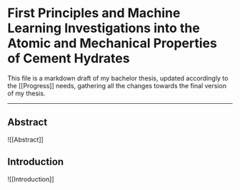 # First Principles and Machine Learning Investigations into the Atomic and Mechanical Properties of Cement Hydrates
This file is a markdown draft of my bachelor thesis, updated accordingly to the [[Progress]] needs, gathering all the changes towards the final version of my thesis.  
***
## Abstract
![[Abstract]]
## Introduction
![[Introduction]]

